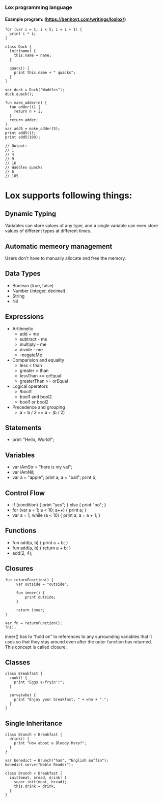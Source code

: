 ### Lox programming language

#### Example program: (https://benhoyt.com/writings/loxlox/)
```
for (var i = 1; i < 5; i = i + 1) {
  print i * i;
}

class Duck {
  init(name) {
    this.name = name;
  }

  quack() {
    print this.name + " quacks";
  }
}

var duck = Duck("Waddles");
duck.quack();

fun make_adder(n) {
  fun adder(i) {
    return n + i;
  }
  return adder;
}
var add5 = make_adder(5);
print add5(1);
print add5(100);

// Output:
// 1
// 4
// 9
// 16
// Waddles quacks
// 6
// 105

```


# Lox supports following things:

## Dynamic Typing
Variables can store values of any type, and a single variable can even store values of different types at different times.
## Automatic memeory management
Users don't have to manually allocate and free the memory.
## Data Types
   - Boolean (true, false)
   - Number (integer, decimal)
   - String 
   - Nil
## Expressions
   - Artihmetic
     - add + me
     - subtract - me
     - multiply - me
     - divide - me
     - -negateMe
   - Comparision and equality
     - less < than
     - greater > than
     - lessThan <= orEqual
     - greaterThan >= orEqual
   - Logical operators
     - !bool1
     - bool1 and bool2
     - bool1 or bool2
   - Precedence and grouping
     - a + b / 2 == a + (b / 2)
## Statements
   - print "Hello, World!";
## Variables
   - var iAmStr = "here is my val";
   - var iAmNil;
   - var a = "apple"; print a; a = "ball"; print b;
## Control Flow
   - if (condition) { print "yes"; } else { print "no"; }
   - for (var a = 1; a < 10; a++) { print a; }
   - var a = 1; while (a < 10) { print a; a = a + 1; }
## Functions
   - fun add(a, b) { print a + b; }
   - fun add(a, b) { return a + b; }
   - add(2, 4);
## Closures
   ```
fun returnFunction() {
        var outside = "outside";

        fun inner() {
            print outside;
        }

        return inner;
}

var fn = returnFunction();
fn();
   ```
inner() has to “hold on” to references to any surrounding variables that it uses so that they stay around even after the outer function has returned. This concept is called closure.
## Classes
```
class Breakfast {
  cook() {
    print "Eggs a-fryin'!";
  }

  serve(who) {
    print "Enjoy your breakfast, " + who + ".";
  }
}
```
## Single Inheritance
```
class Brunch < Breakfast {
  drink() {
    print "How about a Bloody Mary?";
  }
}

var benedict = Brunch("ham", "English muffin");
benedict.serve("Noble Reader");
```
```
class Brunch < Breakfast {
  init(meat, bread, drink) {
    super.init(meat, bread);
    this.drink = drink;
  }
}
```
